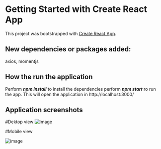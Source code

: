# Getting Started with Create React App

This project was bootstrapped with [Create React App](https://github.com/facebook/create-react-app).

## New dependencies or packages added: 
axios, momentjs

## How the run the application
Perform _**npm install**_ to install the dependencies
perform _**npm start**_ ro run the app. This will open the application in http://localhost:3000/

## Application screenshots
#Dektop view
![image](https://user-images.githubusercontent.com/11869506/130888838-67413e2c-1526-467b-819d-7ddace1b6fbd.png)


#Mobile view

![image](https://user-images.githubusercontent.com/11869506/130888905-e067a5c5-9e5c-45a3-b6b3-00506d0b0224.png)

